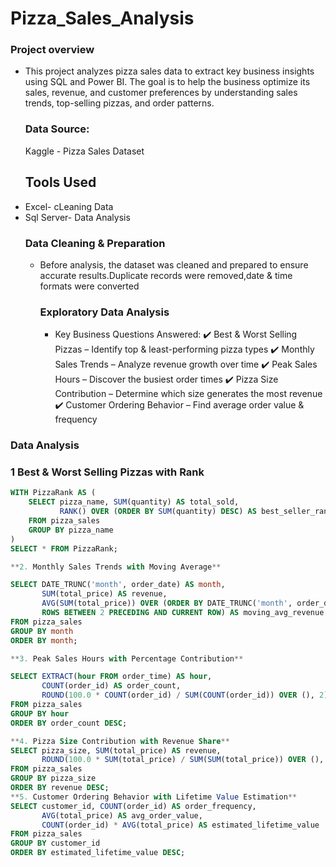 # Pizza_Sales_Analysis
### Project overview
- This project analyzes pizza sales data to extract key business insights using SQL and Power BI. The goal is to help the business optimize its sales, revenue, and customer preferences by understanding sales trends, top-selling pizzas, and order patterns.
  ### Data Source:
   Kaggle - Pizza Sales Dataset
  ## Tools Used
- Excel- cLeaning Data
- Sql Server- Data Analysis
  ### Data Cleaning & Preparation
  - Before analysis, the dataset was cleaned and prepared to ensure accurate results.Duplicate records were removed,date & time formats were converted
    ###  Exploratory Data Analysis
    - Key Business Questions Answered:
✔️ Best & Worst Selling Pizzas – Identify top & least-performing pizza types
✔️ Monthly Sales Trends – Analyze revenue growth over time
✔️ Peak Sales Hours – Discover the busiest order times
✔️ Pizza Size Contribution – Determine which size generates the most revenue
✔️ Customer Ordering Behavior – Find average order value & frequency
### Data Analysis

###  1 Best & Worst Selling Pizzas with Rank
```sql
WITH PizzaRank AS (
    SELECT pizza_name, SUM(quantity) AS total_sold,
           RANK() OVER (ORDER BY SUM(quantity) DESC) AS best_seller_rank
    FROM pizza_sales
    GROUP BY pizza_name
) 
SELECT * FROM PizzaRank;

**2. Monthly Sales Trends with Moving Average**

SELECT DATE_TRUNC('month', order_date) AS month,
       SUM(total_price) AS revenue,
       AVG(SUM(total_price)) OVER (ORDER BY DATE_TRUNC('month', order_date) 
       ROWS BETWEEN 2 PRECEDING AND CURRENT ROW) AS moving_avg_revenue
FROM pizza_sales
GROUP BY month
ORDER BY month;

**3. Peak Sales Hours with Percentage Contribution**

SELECT EXTRACT(hour FROM order_time) AS hour,
       COUNT(order_id) AS order_count,
       ROUND(100.0 * COUNT(order_id) / SUM(COUNT(order_id)) OVER (), 2) AS percentage_contribution
FROM pizza_sales
GROUP BY hour
ORDER BY order_count DESC;

**4. Pizza Size Contribution with Revenue Share**
SELECT pizza_size, SUM(total_price) AS revenue,
       ROUND(100.0 * SUM(total_price) / SUM(SUM(total_price)) OVER (), 2) AS revenue_share
FROM pizza_sales
GROUP BY pizza_size
ORDER BY revenue DESC;
**5. Customer Ordering Behavior with Lifetime Value Estimation**
SELECT customer_id, COUNT(order_id) AS order_frequency,
       AVG(total_price) AS avg_order_value,
       COUNT(order_id) * AVG(total_price) AS estimated_lifetime_value
FROM pizza_sales
GROUP BY customer_id
ORDER BY estimated_lifetime_value DESC;





